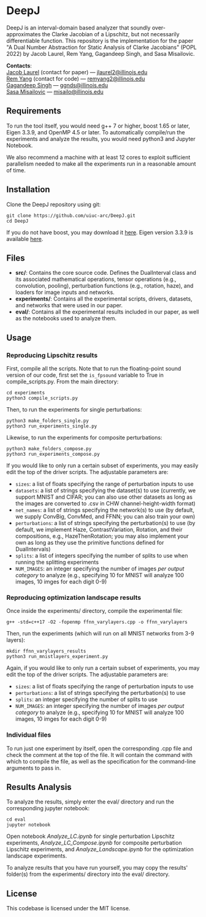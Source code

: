 DeepJ
==========
DeepJ is an interval-domain based analyzer that soundly over-approximates the Clarke Jacobian of a Lipschitz, but not necessarily differentiable function. This repository is the implementation for the paper "A Dual Number Abstraction for Static Analysis of Clarke Jacobians" (POPL 2022) by Jacob Laurel, Rem Yang, Gagandeep Singh, and Sasa Misailovic.

**Contacts**:  
[Jacob Laurel](https://jsl1994.github.io/) (contact for paper) — jlaurel2@illinois.edu  
[Rem Yang](https://remyang55.github.io/) (contact for code) — remyang2@illinois.edu  
[Gagandeep Singh](https://ggndpsngh.github.io/) — ggnds@illinois.edu  
[Sasa Misailovic](http://misailo.cs.illinois.edu/) — misailo@illinois.edu  


Requirements
-------------------------
To run the tool itself, you would need g++ 7 or higher, boost 1.65 or later, Eigen 3.3.9, and OpenMP 4.5 or later.
To automatically compile/run the experiments and analyze the results, you would need python3 and Jupyter Notebook.

We also recommend a machine with at least 12 cores to exploit sufficient parallelism needed to make all the experiments run in a reasonable amount of time.

Installation
-------------------------
Clone the DeepJ repository using git:
```
git clone https://github.com/uiuc-arc/DeepJ.git
cd DeepJ
```
If you do not have boost, you may download it [here](https://www.boost.org/users/download/).
Eigen version 3.3.9 is available [here](https://gitlab.com/libeigen/eigen/-/archive/3.3.9/eigen-3.3.9.zip).

Files
-------------------------
- **src/**: Contains the core source code. Defines the DualInterval class and its associated mathematical operations, tensor operations (e.g., convolution, pooling), perturbation functions (e.g., rotation, haze), and loaders for image inputs and networks.
- **experiments/**: Contains all the experimental scripts, drivers, datasets, and networks that were used in our paper.
- **eval/**: Contains all the experimental results included in our paper, as well as the notebooks used to analyze them.

Usage
-------------------------
### Reproducing Lipschitz results 
First, compile all the scripts. Note that to run the floating-point sound version of our code, first set the ```is_fpsound``` variable to True in compile_scripts.py. From the main directory:
```
cd experiments
python3 compile_scripts.py
```
Then, to run the experiments for single perturbations:
```
python3 make_folders_single.py
python3 run_experiments_single.py
```
Likewise, to run the experiments for composite perturbations:
```
python3 make_folders_compose.py
python3 run_experiments_compose.py
```
If you would like to only run a certain subset of experiments, you may easily edit the top of the driver scripts. The adjustable parameters are:
- ```sizes```: a list of floats specifying the range of perturbation inputs to use
- ```datasets```: a list of strings specifying the dataset(s) to use (currently, we support MNIST and CIFAR; you can also use other datasets as long as the images are converted to .csv in CHW channel-height-width format)
- ```net_names```: a list of strings specifying the network(s) to use (by default, we supply ConvBig, ConvMed, and FFNN; you can also train your own)
- ```perturbations```: a list of strings specifying the perturbation(s) to use (by default, we implement Haze, ContrastVariation, Rotation, and their compositions, e.g., HazeThenRotation; you may also implement your own as long as they use the primitive functions defined for DualIntervals)
- ```splits```: a list of integers specifying the number of splits to use when running the splitting experiments
- ```NUM_IMAGES```: an integer specifying the number of images _per output category_ to analyze (e.g., specifying 10 for MNIST will analyze 100 images, 10 imges for each digit 0-9)

### Reproducing optimization landscape results
Once inside the experiments/ directory, compile the experimental file:
```
g++ -std=c++17 -O2 -fopenmp ffnn_varylayers.cpp -o ffnn_varylayers
```
Then, run the experiments (which will run on all MNIST networks from 3-9 layers):
```
mkdir ffnn_varylayers_results
python3 run_mnistlayers_experiment.py
```
Again, if you would like to only run a certain subset of experiments, you may edit the top of the driver scripts. The adjustable parameters are:
- ```sizes```: a list of floats specifying the range of perturbation inputs to use
- ```perturbations```: a list of strings specifying the perturbation(s) to use
- ```splits```: an integer specifying the number of splits to use
- ```NUM_IMAGES```: an integer specifying the number of images _per output category_ to analyze (e.g., specifying 10 for MNIST will analyze 100 images, 10 imges for each digit 0-9)

### Individual files
To run just one experiment by itself, open the corresponding .cpp file and check the comment at the top of the file. It will contain the command with which to compile the file, as well as the specification for the command-line arguments to pass in.

Results Analysis
-------------------------
To analyze the results, simply enter the eval/ directory and run the corresponding jupyter notebook:
```
cd eval
jupyter notebook
```
Open notebook _Analyze_LC.ipynb_ for single perturbation Lipschitz experiments,  _Analyze_LC_Compose.ipynb_ for composite perturbation Lipschitz experiments, and _Analyze_Landscape.ipynb_ for the optimization landscape experiments. 

To analyze results that you have run yourself, you may copy the results' folder(s) from the experiments/ directory into the eval/ directory.

License
--------------------
This codebase is licensed under the MIT license.
